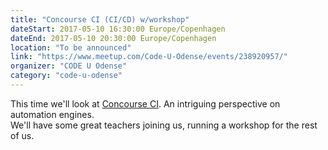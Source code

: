 ```yaml
---
title: "Concourse CI (CI/CD) w/workshop"
dateStart: 2017-05-10 16:30:00 Europe/Copenhagen
dateEnd: 2017-05-10 20:30:00 Europe/Copenhagen
location: "To be announced"
link: "https://www.meetup.com/Code-U-Odense/events/238920957/"
organizer: "CODE U Odense"
category: "code-u-odense"
---
```

This time we'll look at <a href="http://concourse-ci.com" target="_blank">Concourse CI</a>. An intriguing perspective on automation engines.<br>
We'll have some great teachers joining us, running a workshop for the rest of us. 
